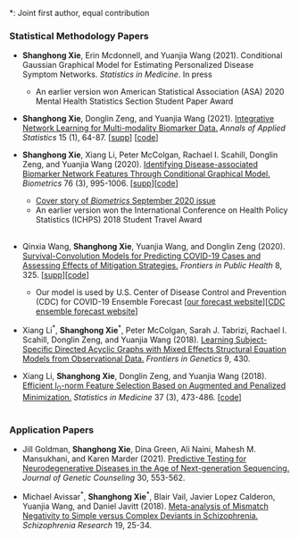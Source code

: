 *: Joint first author, equal contribution
		
### Statistical Methodology Papers
- **Shanghong Xie**, Erin Mcdonnell, and Yuanjia Wang (2021). Conditional Gaussian Graphical
Model for Estimating Personalized Disease Symptom Networks. *Statistics in Medicine*. In press
   * An earlier version won American Statistical Association (ASA) 2020 Mental Health Statistics Section Student Paper Award
   
- **Shanghong Xie**, Donglin Zeng, and Yuanjia Wang (2021). [Integrative Network Learning for Multi-modality
Biomarker Data.](https://shanghongxie.github.io/folder/INL_AOAS2021.pdf) *Annals of Applied Statistics* 15 (1), 64-87. [[supp](https://shanghongxie.github.io/folder/INL_AOAS_supp2021.pdf)] [[code](https://github.com/shanghongxie/INL)]

- **Shanghong Xie**, Xiang Li, Peter McColgan, Rachael I. Scahill, Donglin Zeng, and Yuanjia Wang (2020). [Identifying Disease-associated Biomarker Network Features Through Conditional Graphical Model.](https://shanghongxie.github.io/folder/Identify_Biometrics2020.pdf) *Biometrics* 76 (3), 995-1006. [[supp](https://shanghongxie.github.io/folder/Identify_Biometrics_supp2020.pdf)][[code](https://github.com/shanghongxie/Covariate-adjusted-network)]  
   * [Cover story of *Biometrics* September 2020 issue](https://onlinelibrary.wiley.com/doi/epdf/10.1111/biom.13092)
   * An earlier version won the International Conference on Health Policy Statistics (ICHPS) 2018 Student Travel Award 
    <br><br>  
 
- Qinxia Wang, **Shanghong Xie**, Yuanjia Wang, and Donglin Zeng (2020). [Survival-Convolution Models for Predicting COVID-19 Cases and Assessing Effects of Mitigation Strategies.](https://shanghongxie.github.io/folder/COVID_FIPH_2020.pdf) *Frontiers in Public Health* 8, 325. [[supp](https://shanghongxie.github.io/folder/COVID_FIPH_supp_2020.pdf)][[code](https://github.com/COVID19BIOSTAT/covid19_prediction)] 
   * Our model is used by U.S. Center of Disease Control and Prevention (CDC) for COVID-19 Ensemble Forecast [[our forecast website](https://github.com/COVID19BIOSTAT/covid19_prediction)][[CDC ensemble forecast website](https://www.cdc.gov/coronavirus/2019-ncov/covid-data/forecasting-us.html)] 
       <br>
       
- Xiang Li<sup>&#42;</sup>, **Shanghong Xie**<sup>&#42;</sup>, Peter McColgan, Sarah J. Tabrizi,  Rachael I. Scahill, Donglin Zeng, and Yuanjia Wang (2018). [Learning Subject-Specific Directed Acyclic Graphs with Mixed Effects Structural Equation Models from Observational Data.](https://shanghongxie.github.io/folder/DAG_FIG_2018.pdf) _Frontiers in Genetics_ 9, 430. 

- Xiang Li, **Shanghong Xie**, Donglin Zeng, and Yuanjia Wang (2018). [Efficient l<sub>0</sub>-norm Feature Selection Based on Augmented and Penalized Minimization.](https://shanghongxie.github.io/folder/APML0_SIM_2018.pdf) *Statistics in Medicine* 37 (3), 473-486. [[code](https://cran.r-project.org/web/packages/APML0/index.html)]
<br><br>


### Application Papers
- Jill Goldman, **Shanghong Xie**, Dina Green, Ali Naini, Mahesh M. Mansukhani, and Karen Marder (2021). [Predictive Testing for Neurodegenerative Diseases in the Age of Next-generation Sequencing.](https://shanghongxie.github.io/folder/Predictive_JGC_2020.pdf) *Journal of Genetic Counseling* 30, 553-562. 

- Michael Avissar<sup>&#42;</sup>, **Shanghong Xie**<sup>&#42;</sup>, Blair Vail, Javier Lopez Calderon, Yuanjia Wang, and Daniel Javitt (2018). [Meta-analysis of Mismatch Negativity to Simple versus Complex Deviants in Schizophrenia.](https://shanghongxie.github.io/folder/Meta_Schizophrenia_2018.pdf) _Schizophrenia Research_ 19, 25-34.  
<br/>



